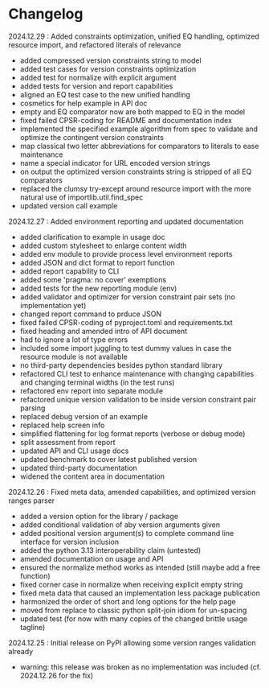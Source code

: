 # Changelog

2024.12.29
:    Added constraints optimization, unified EQ handling, optimized resource import, and refactored literals of relevance
- added compressed version constraints string to model
- added test cases for version constraints optimization
- added test for normalize with explicit argument
- added tests for version and report capabilities
- aligned an EQ test case to the new unified handling
- cosmetics for help example in API doc
- empty and EQ comparator now are both mapped to EQ in the model
- fixed failed CPSR-coding for README and documentation index
- implemented the specified example algorithm from spec to validate and optimize the contingent version constraints
- map classical two letter abbreviations for comparators to literals to ease maintenance
- name a special indicator for URL encoded version strings
- on output the optimized version constraints string is stripped of all EQ comparators
- replaced the clumsy try-except around resource import with the more natural use of importlib.util.find_spec
- updated version call example

2024.12.27
:    Added environment reporting and updated documentation
- added clarification to example in usage doc
- added custom stylesheet to enlarge content width
- added env module to provide process level environment reports
- added JSON and dict format to report function
- added report capability to CLI
- added some 'pragma: no cover' exemptions
- added tests for the new reporting module (env)
- added validator and optimizer for version constraint pair sets (no implementation yet)
- changed report command to prduce JSON
- fixed failed CPSR-coding of pyproject.toml and requirements.txt
- fixed heading and amended intro of API document
- had to ignore a lot of type errors
- included some import juggling to test dummy values in case the resource module is not available
- no third-party dependencies besides python standard library
- refactored CLI test to enhance maintenance with changing capabilities and changing terminal widths (in the test runs)
- refactored env report into separate module
- refactored unique version validation to be inside version constraint pair parsing
- replaced debug version of an example
- replaced help screen info
- simplified flattening for log format reports (verbose or debug mode)
- split assessment from report
- updated API and CLI usage docs
- updated benchmark to cover latest published version
- updated third-party documentation
- widened the content area in documentation

2024.12.26
:    Fixed meta data, amended capabilities, and optimized version ranges parser
- added a version option for the library / package
- added conditional validation of aby version arguments given
- added positional version argument(s) to complete command line interface for version inclusion
- added the python 3.13 interoperability claim (untested)
- amended documentation on usage and API
- ensured the normalize method works as intended (still maybe add a free function)
- fixed corner case in normalize when receiving explicit empty string
- fixed meta data that caused an implementation less package publication
- harmonized the order of short and long options for the help page
- moved from replace to classic python split-join idiom for un-spacing
- updated test (for now with many copies of the changed brittle usage tagline)


2024.12.25
:    Initial release on PyPI allowing some version ranges validation already
- warning: this release was broken as no implementation was included (cf. 2024.12.26 for the fix)
